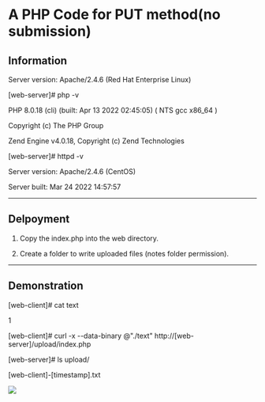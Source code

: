 # A PHP Code for PUT method(no submission)

## Information

Server version: Apache/2.4.6 (Red Hat Enterprise Linux)

[web-server]# php -v

PHP 8.0.18 (cli) (built: Apr 13 2022 02:45:05) ( NTS gcc x86_64 )

Copyright (c) The PHP Group

Zend Engine v4.0.18, Copyright (c) Zend Technologies

[web-server]#  httpd -v

Server version: Apache/2.4.6 (CentOS)

Server built:   Mar 24 2022 14:57:57

---

## Delpoyment

1. Copy the index.php into the web directory.

2. Create a folder to write uploaded files (notes folder permission).

---
## Demonstration

[web-client]# cat text

1

[web-client]# curl -x --data-binary @"./text" http://[web-server]/upload/index.php


[web-server]# ls upload/

[web-client]-[timestamp].txt

![](https://i.imgur.com/HnXpmx8.png)
                                                                    

